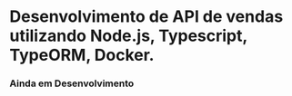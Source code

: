 # Desenvolvimento de API de vendas utilizando Node.js, Typescript, TypeORM, Docker.


### Ainda em Desenvolvimento

